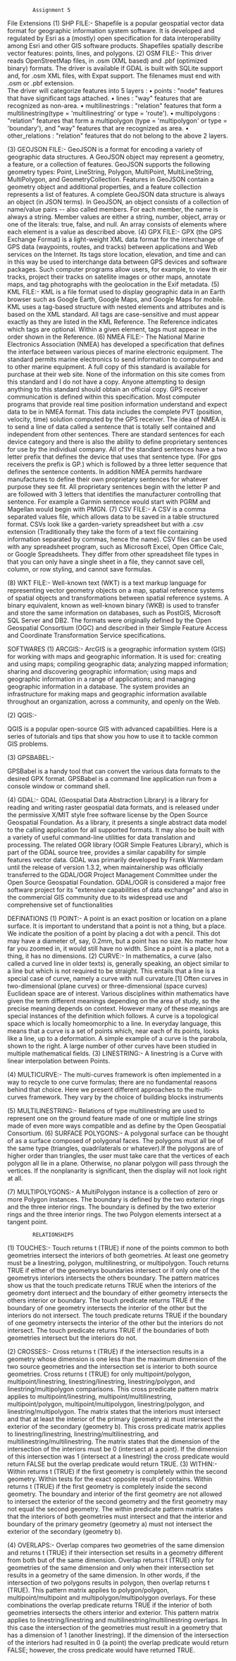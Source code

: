 	
			Assignment 5
File Extensions
(1)	SHP FILE:-
Shapefile is a popular geospatial vector data format for geographic information system software. It is developed and regulated by Esri as a (mostly) open specification for data interoperability among Esri and other GIS software products.  Shapefiles spatially describe vector features: points, lines, and polygons.
(2)	OSM FILE:-
This driver reads OpenStreetMap files, in .osm (XML based) and .pbf (optimized binary) formats. The driver is available if GDAL is built with SQLite support and, for .osm XML files, with Expat support. The filenames must end with .osm or .pbf extension.	
The driver will categorize features into 5 layers :
•	points : "node" features that have significant tags attached.
•	lines : "way" features that are recognized as non-area.
•	multilinestrings : "relation" features that form a multilinestring(type = 'multilinestring' or type = 'route').
•	multipolygons : "relation" features that form a multipolygon (type = 'multipolygon' or type = 'boundary'), and "way" features that are recognized as area.
•	other_relations : "relation" features that do not belong to the above 2 layers.

(3)	GEOJSON FILE:-
GeoJSON is a format for encoding a variety of geographic data structures. A GeoJSON object may represent a geometry, a feature, or a collection of features. GeoJSON supports the following geometry types: Point, LineString, Polygon, MultiPoint, MultiLineString, MultiPolygon, and GeometryCollection. Features in GeoJSON contain a geometry object and additional properties, and a feature collection represents a list of features. A complete GeoJSON data structure is always an object (in JSON terms). In GeoJSON, an object consists of a collection of name/value pairs -- also called members. For each member, the name is always a string. Member values are either a string, number, object, array or one of the literals: true, false, and null. An array consists of elements where each element is a value as described above.
(4)	GPX FILE:-
GPX (the GPS Exchange Format) is a light-weight XML data format for the interchange of GPS data (waypoints, routes, and tracks) between applications and Web services on the Internet. Its tags store location, elevation, and time and can in this way be used to interchange data between GPS devices and software packages. Such computer programs allow users, for example, to view th
eir tracks, project their tracks on satellite images or other maps, annotate maps, and tag photographs with the geolocation in the Exif metadata.
(5)	KML FILE:-
KML is a file format used to display geographic data in an Earth browser such as Google Earth, Google Maps, and Google Maps for mobile. KML uses a tag-based structure with nested elements and attributes and is based on the XML standard. All tags are case-sensitive and must appear exactly as they are listed in the KML Reference. The Reference indicates which tags are optional. Within a given element, tags must appear in the order shown in the Reference.
(6)	NMEA FILE:-
The National Marine Electronics Association (NMEA) has developed a specification that defines the interface between various pieces of marine electronic equipment. The standard permits marine electronics to send information to computers and to other marine equipment. A full copy of this standard is available for purchase at their web site. None of the information on this site comes from this standard and I do not have a copy. Anyone attempting to design anything to this standard should obtain an official copy.
GPS receiver communication is defined within this specification. Most computer programs that provide real time position information understand and expect data to be in NMEA format. This data includes the complete PVT (position, velocity, time) solution computed by the GPS receiver. The idea of NMEA is to send a line of data called a sentence that is totally self contained and independent from other sentences. There are standard sentences for each device category and there is also the ability to define proprietary sentences for use by the individual company. All of the standard sentences have a two letter prefix that defines the device that uses that sentence type. (For gps receivers the prefix is GP.) which is followed by a three letter sequence that defines the sentence contents. In addition NMEA permits hardware manufactures to define their own proprietary sentences for whatever purpose they see fit. All proprietary sentences begin with the letter P and are followed with 3 letters that identifies the manufacturer controlling that sentence. For example a Garmin sentence would start with PGRM and Magellan would begin with PMGN.
(7)	CSV FILE:-
A CSV is a comma separated values file, which allows data to be saved in a table structured format. CSVs look like a garden-variety spreadsheet but with a .csv extension (Traditionally they take the form of a text file containing information separated by commas, hence the name). CSV files can be used with any spreadsheet program, such as Microsoft Excel, Open Office Calc, or Google Spreadsheets. They differ from other spreadsheet file types in that you can only have a single sheet in a file, they cannot save cell, column, or row styling, and cannot save formulas.


(8)	WKT FILE:-
Well-known text (WKT) is a text markup language for representing vector geometry objects on a map, spatial reference systems of spatial objects and transformations between spatial reference systems. A binary equivalent, known as well-known binary (WKB) is used to transfer and store the same information on databases, such as PostGIS, Microsoft SQL Server and DB2. The formats were originally defined by the Open Geospatial Consortium (OGC) and described in their Simple Feature Access and Coordinate Transformation Service specifications.

SOFTWARES
(1)	ARCGIS:-
ArcGIS is a geographic information system (GIS) for working with maps and geographic information. It is used for: creating and using maps; compiling geographic data; analyzing mapped information; sharing and discovering geographic information; using maps and geographic information in a range of applications; and managing geographic information in a database.
The system provides an infrastructure for making maps and geographic information available throughout an organization, across a community, and openly on the Web.

(2)	QGIS:-

QGIS is a popular open-source GIS with advanced capabilities. Here is a series of tutorials and tips that show you how to use it to tackle common GIS problems.

(3)	GPSBABEL:-

GPSBabel is a handy tool that can convert the various data formats to the desired GPX format. GPSBabel is a command line application run from a console window or command shell.

(4)	 GDAL:-
GDAL (Geospatial Data Abstraction Library) is a library for reading and writing raster geospatial data formats, and is released under the permissive X/MIT style free software license by the Open Source Geospatial Foundation. As a library, it presents a single abstract data model to the calling application for all supported formats. It may also be built with a variety of useful command-line utilities for data translation and processing.
The related OGR library (OGR Simple Features Library), which is part of the GDAL source tree, provides a similar capability for simple features vector data.
GDAL was primarily developed by Frank Warmerdam until the release of version 1.3.2, when maintainership was officially transferred to the GDAL/OGR Project Management Committee under the Open Source Geospatial Foundation.
GDAL/OGR is considered a major free software project for its "extensive capabilities of data exchange" and also in the commercial GIS community due to its widespread use and comprehensive set of functionalities

DEFINATIONS
(1)	POINT:-
A point is an exact position or location on a plane surface. It is important to understand that a point is not a thing, but a place. We indicate the position of a point by placing a dot with a pencil. This dot may have a diameter of, say, 0.2mm, but a point has no size. No matter how far you zoomed in, it would still have no width. Since a point is a place, not a thing, it has no dimensions.
(2)	CURVE:-
In mathematics, a curve (also called a curved line in older texts) is, generally speaking, an object similar to a line but which is not required to be straight. This entails that a line is a special case of curve, namely a curve with null curvature.[1] Often curves in two-dimensional (plane curves) or three-dimensional (space curves) Euclidean space are of interest.
Various disciplines within mathematics have given the term different meanings depending on the area of study, so the precise meaning depends on context. However many of these meanings are special instances of the definition which follows. A curve is a topological space which is locally homeomorphic to a line. In everyday language, this means that a curve is a set of points which, near each of its points, looks like a line, up to a deformation. A simple example of a curve is the parabola, shown to the right. A large number of other curves have been studied in multiple mathematical fields.
(3)	LINESTRING:-
A linestring is a Curve with linear interpolation between Points.

(4)	MULTICURVE:-
The multi-curves framework is often implemented in a way to recycle to one curve formulas; there are no fundamental reasons behind that choice. Here we present different approaches to the multi-curves framework. They vary by the choice of building blocks instruments

(5)	MULTILINESTRING:-
Relations of type multilinestring are used to represent one on the ground feature made of one or multiple line strings made of even more ways compatible and as define by the Open Geospatial Consortium.
(6)	SURFACE POLYGONS:-
A polygonal surface can be thought of as a surface composed of polygonal faces. The polygons must all be of the same type (triangles, quadrilaterals or whatever).If the polygons are of higher order than triangles, the user must take care that the vertices of each polygon all lie in a plane. Otherwise, no planar polygon will pass through the vertices. If the nonplanarity is significant, then the display will not look right at all.

(7)	MULTIPOLYGONS:-
A MultiPolygon instance is a collection of zero or more Polygon instances. The boundary is defined by the two exterior rings and the three interior rings. The boundary is defined by the two exterior rings and the three interior rings. The two Polygon elements intersect at a tangent point.

			RELATIONSHIPS
(1)	TOUCHES:-
Touch returns t (TRUE) if none of the points common to both geometries intersect the interiors of both geometries. At least one geometry must be a linestring, polygon, multilinestring, or multipolygon. 
Touch returns TRUE if either of the geometrys boundaries intersect or if only one of the geometrys interiors intersects the others boundary.
The pattern matrices show us that the touch predicate returns TRUE when the interiors of the geometry dont intersect and the boundary of either geometry intersects the others interior or boundary.
The touch predicate returns TRUE if the boundary of one geometry intersects the interior of the other but the interiors do not intersect. The touch predicate returns TRUE if the boundary of one geometry intersects the interior of the other but the interiors do not intersect. The touch predicate returns TRUE if the boundaries of both geometries intersect but the interiors do not.

(2)	CROSSES:-
Cross returns t (TRUE) if the intersection results in a geometry whose dimension is one less than the maximum dimension of the two source geometries and the intersection set is interior to both source geometries. Cross returns t (TRUE) for only multipoint/polygon, multipoint/linestring, linestring/linestring, linestring/polygon, and linestring/multipolygon comparisons. This cross predicate pattern matrix applies to multipoint/linestring, multipoint/multilinestring, multipoint/polygon, multipoint/multipolygon, linestring/polygon, and linestring/multipolygon. The
matrix states that the interiors must intersect and that at least the interior of the primary (geometry a) must intersect the exterior of the secondary (geometry b). This cross predicate matrix applies to linestring/linestring, linestring/multilinestring, and multilinestring/multilinestring. 
The matrix states that the dimension of the intersection of the interiors
must be 0 (intersect at a point). If the dimension of this intersection was 1 (intersect at a linestring) the cross predicate would return FALSE but the overlap predicate would return TRUE.
(3)	WITHIN:-
Within returns t (TRUE) if the first geometry is completely within the second geometry. Within tests for the exact opposite result of contains. 
Within returns t (TRUE) if the first geometry is completely inside the second geometry. The boundary and interior of the first geometry are not allowed to intersect the exterior of the second geometry and the first geometry may not equal the second geometry.
The within predicate pattern matrix states that the interiors of both geometries must intersect and that the interior and boundary of the primary geometry (geometry a) must not intersect the exterior of the secondary (geometry b).

(4)	OVERLAPS:-
Overlap compares two geometries of the same dimension and returns t (TRUE) if their intersection set results in a geometry different from both but of the same dimension. Overlap returns t (TRUE) only for geometries of the same dimension and only when their intersection set results in a geometry of the same dimension. In other words, if the intersection of two polygons results in polygon, then overlap returns t (TRUE).
This pattern matrix applies to polygon/polygon, multipoint/multipoint and multipolygon/multipolygon overlays. For these combinations the overlap predicate returns TRUE if the interior of both geometries intersects the others interior and exterior. This pattern matrix applies to linestring/linestring and multilinestring/multilinestring overlaps. In this case the intersection of the geometries must result in a geometry that has a dimension of 1 (another linestring). If the dimension of the intersection of the interiors had resulted in 0 (a point) the overlap predicate would return FALSE; however, the cross predicate would have returned TRUE.









